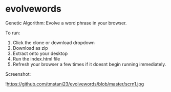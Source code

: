 # evolvewords
Genetic Algorithm:
Evolve a word phrase in your browser.

To run:
1. Click the clone or download dropdown
2. Download as zip
3. Extract onto your desktop
4. Run the index.html file
5. Refresh your browser a few times if it doesnt begin running immediately.

Screenshot:

!https://github.com/tmstani23/evolvewords/blob/master/scrn1.jpg


 
